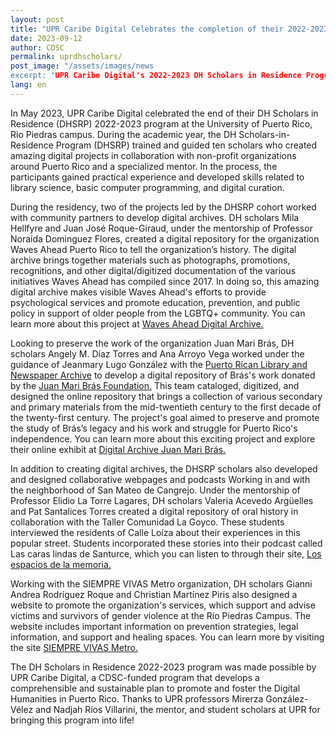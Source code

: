 ```yaml
---
layout: post
title: "UPR Caribe Digital Celebrates the completion of their 2022-2023 DH Scholars in residence program"
date: 2023-09-12
author: CDSC
permalink: uprdhscholars/
post_image: "/assets/images/news
excerpt: "UPR Caribe Digital's 2022-2023 DH Scholars in Residence Program"
lang: en
---
```

<p>In May 2023, UPR Caribe Digital celebrated the end of their DH Scholars in Residence (DHSRP) 2022-2023 program at the University of Puerto Rico, Rio Piedras campus. During the academic year, the DH Scholars-in-Residence Program (DHSRP) trained and guided ten scholars who created amazing digital projects in collaboration with non-profit organizations around Puerto Rico and a specialized mentor. In the process, the participants gained practical experience and developed skills related to library science, basic computer programming, and digital curation.<p>

<p>During the residency, two of the projects led by the DHSRP cohort worked with community partners to develop digital archives. DH scholars Mila Hellfyre and Juan José Roque-Giraud, under the mentorship of Professor Noraida Dominguez Flores, created a digital repository for the organization Waves Ahead Puerto Rico to tell the organization’s history. The digital archive brings together materials such as photographs, promotions, recognitions, and other digital/digitized documentation of the various initiatives Waves Ahead has compiled since 2017. In doing so, this amazing digital archive makes visible Waves Ahead's efforts to provide psychological services and promote education, prevention, and public policy in support of older people from the LGBTQ+ community. You can learn more about this project at <a href=”https://wavesaheaddigitalarchive.omeka.net/”>Waves Ahead Digital Archive.</a><p>

<p>Looking to preserve the work of the organization Juan Mari Brás, DH scholars Angely M. Díaz Torres and Ana Arroyo Vega worked under the guidance of Jeanmary Lugo González with the <a href=”https://uprrp.libguides.com/coleccionpuertorriquena”>Puerto Rican Library and Newspaper Archive</a> to develop a digital repository of Brás's work donated by the <a href=”https://juanmaribras.org/”>Juan Mari Brás Foundation.</a> This team cataloged, digitized, and designed the online repository that brings a collection of various secondary and primary materials from the mid-twentieth century to the first decade of the twenty-first century. The project's goal aimed to preserve and promote the study of Brás’s legacy and his work and struggle for Puerto Rico's independence. You can learn more about this exciting project and explore their online exhibit at <a href=”https://archivojuanmaribras.omeka.net/equipodetrabajo”>Digital Archive Juan Mari Brás.</a><p>

<p>In addition to creating digital archives, the DHSRP scholars also developed and designed collaborative webpages and podcasts Working in and with the neighborhood of San Mateo de Cangrejo. Under the mentorship of Professor Elidio La Torre Lagares, DH scholars Valeria Acevedo Argüelles and Pat Santalices Torres created a digital repository of oral history in collaboration with the Taller Comunidad La Goyco. These students interviewed the residents of Calle Loíza about their experiences in this popular street. Students incorporated these stories into their podcast called Las caras lindas de Santurce, which you can listen to through their site, <a href=”https://www.losespaciosdelamemoria.com/podcast”>Los espacios de la memoria.</a><p>

<p>Working with the SIEMPRE VIVAS Metro organization, DH scholars Gianni Andrea Rodríguez Roque and Christian Martínez Piris also designed a website to promote the organization's services, which support and advise victims and survivors of gender violence at the Río Piedras Campus. The website includes important information on prevention strategies, legal information, and support and healing spaces. You can learn more by visiting the site <a href=“https://sites.google.com/upr.edu/siemprevivasmetro/inicio?authuser=0”>SIEMPRE VIVAS Metro.</a><p>

<p>The DH Scholars in Residence 2022-2023 program was made possible by UPR Caribe Digital, a CDSC-funded program that develops a comprehensible and sustainable plan to promote and foster the Digital Humanities in Puerto Rico. Thanks to UPR professors Mirerza González-Vélez and Nadjah Ríos Villarini, the mentor, and student scholars at UPR for bringing this program into life! <p>
